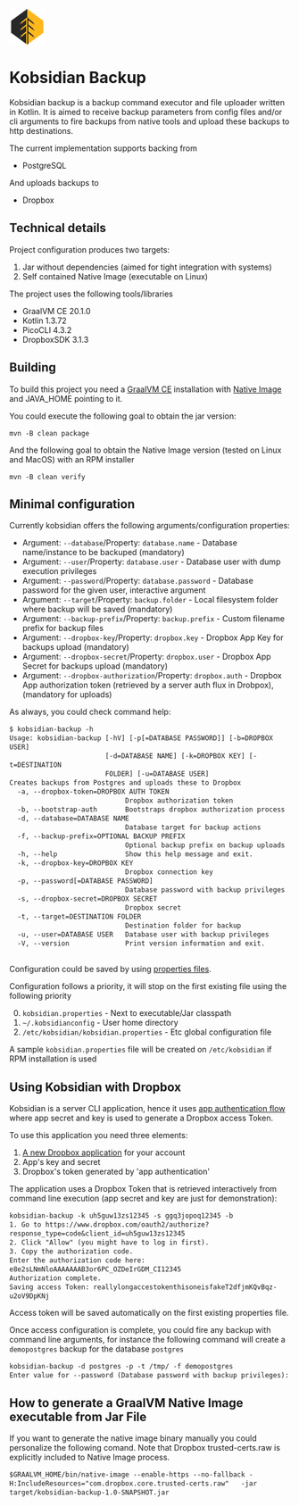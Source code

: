 ![Kobsidian Logo](logo.png)

# Kobsidian Backup
Kobsidian backup is a backup command executor and file uploader written in Kotlin. It is aimed to receive backup parameters from config files and/or cli arguments to fire backups from native tools and upload these backups to http destinations.

The current implementation supports backing from

* PostgreSQL

And uploads backups to

* Dropbox

## Technical details

Project configuration produces two targets:

1. Jar without dependencies (aimed for tight integration with systems)
2. Self contained Native Image (executable on Linux)

The project uses the following tools/libraries

* GraalVM CE 20.1.0
* Kotlin 1.3.72
* PicoCLI 4.3.2
* DropboxSDK 3.1.3

## Building

To build this project you need a [GraalVM CE](https://github.com/graalvm/graalvm-ce-builds/releases) installation with [Native Image](https://www.graalvm.org/docs/reference-manual/native-image/) and JAVA_HOME pointing to it.

You could execute the following goal to obtain the jar version:

```console
mvn -B clean package
```

And the following goal to obtain the Native Image version (tested on Linux and MacOS) with an RPM installer

```console
mvn -B clean verify
```

## Minimal configuration

Currently kobsidian offers the following arguments/configuration properties:

* Argument: ```--database```/Property: ```database.name``` - Database name/instance to be backuped  (mandatory)
* Argument: ```--user```/Property: ```database.user``` - Database user with dump execution privileges
* Argument: ```--password```/Property: ```database.password``` - Database password for the given user, interactive argument
* Argument: ```--target```/Property: ```backup.folder``` - Local filesystem folder where backup will be saved  (mandatory)
* Argument: ```--backup-prefix```/Property: ```backup.prefix``` - Custom filename prefix for backup files
* Argument: ```--dropbox-key```/Property: ```dropbox.key``` - Dropbox App Key for backups upload  (mandatory)
* Argument: ```--dropbox-secret```/Property: ```dropbox.user``` - Dropbox App Secret for backups upload  (mandatory)
* Argument: ```--dropbox-authorization```/Property: ```dropbox.auth``` - Dropbox App authorization token (retrieved by a server auth flux in Drobpox), (mandatory for uploads)

As always, you could check command help:

```console
$ kobsidian-backup -h
Usage: kobsidian-backup [-hV] [-p[=DATABASE PASSWORD]] [-b=DROPBOX USER]
                        [-d=DATABASE NAME] [-k=DROPBOX KEY] [-t=DESTINATION 
                        FOLDER] [-u=DATABASE USER]
Creates backups from Postgres and uploads these to Dropbox
  -a, --dropbox-token=DROPBOX AUTH TOKEN
                             Dropbox authorization token
  -b, --bootstrap-auth       Bootstraps dropbox authorization process
  -d, --database=DATABASE NAME
                             Database target for backup actions
  -f, --backup-prefix=OPTIONAL BACKUP PREFIX
                             Optional backup prefix on backup uploads
  -h, --help                 Show this help message and exit.
  -k, --dropbox-key=DROPBOX KEY
                             Dropbox connection key
  -p, --password[=DATABASE PASSWORD]
                             Database password with backup privileges
  -s, --dropbox-secret=DROPBOX SECRET
                             Dropbox secret
  -t, --target=DESTINATION FOLDER
                             Destination folder for backup
  -u, --user=DATABASE USER   Database user with backup privileges
  -V, --version              Print version information and exit.


``` 
Configuration could be saved by using [properties files](https://en.wikipedia.org/wiki/.properties). 

Configuration follows a priority, it will stop on the first existing file using the following priority

0. `kobsidian.properties` - Next to executable/Jar classpath
1. `~/.kobsidianconfig` - User home directory
2. `/etc/kobsidian/kobsidian.properties` - Etc global configuration file

A sample `kobsidian.properties` file will be created on `/etc/kobsidian` if RPM installation is used

## Using Kobsidian with Dropbox

Kobsidian is a server CLI application, hence it uses [app authentication flow](https://www.dropbox.com/developers/reference/auth-types) where app secret and key is used to generate a Dropbox access Token.

To use this application you need three elements:

1. [A new Dropbox application](https://www.dropbox.com/developers/apps/create) for your account
2. App's key and secret
3. Dropbox's token generated by 'app authentication'

The application uses a Dropbox Token that is retrieved interactively from command line execution (app secret and key are just for demonstration):

```console
kobsidian-backup -k uh5guw13zs12345 -s ggq3jopoq12345 -b
1. Go to https://www.dropbox.com/oauth2/authorize?response_type=code&client_id=uh5guw13zs12345
2. Click "Allow" (you might have to log in first).
3. Copy the authorization code.
Enter the authorization code here: e8e2sLNmNloAAAAAAAB3or6PC_OZDeIrGDM_CI12345
Authorization complete.
Saving access Token: reallylongaccestokenthisoneisfakeT2dfjmKQvBqz-u2oV9DpKNj
```

Access token will be saved automatically on the first existing properties file.

Once access configuration is complete, you could fire any backup with command line arguments, for instance the following command will create a `demopostgres` backup for the database `postgres`

```console
kobsidian-backup -d postgres -p -t /tmp/ -f demopostgres 
Enter value for --password (Database password with backup privileges): 
```

## How to generate a GraalVM Native Image executable from Jar File

If you want to generate the native image binary manually you could personalize the following comand. Note that Dropbox trusted-certs.raw is explicitly included to Native Image process.

```console
$GRAALVM_HOME/bin/native-image --enable-https --no-fallback -H:IncludeResources="com.dropbox.core.trusted-certs.raw"   -jar target/kobsidian-backup-1.0-SNAPSHOT.jar
``` 

